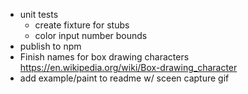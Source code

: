 - unit tests
    - create fixture for stubs
    - color input number bounds
- publish to npm
- Finish names for box drawing characters
  <https://en.wikipedia.org/wiki/Box-drawing_character>
- add example/paint to readme w/ sceen capture gif
